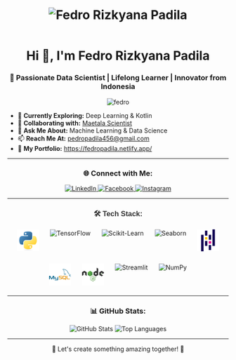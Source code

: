 <h1 align="center">
  <img src="[https://i.pinimg.com/originals/79/dc/c4/79dcc47ea8d1563d2869647014cb86fe.gif](https://pin.it/2R1FtFY4Q)" alt="Fedro Rizkyana Padila" style="margin-bottom: 20px;" />
</h1>
<h1 align="center"> 
  Hi 👋, I'm Fedro Rizkyana Padila
</h1>

<h3 align="center">🚀 Passionate Data Scientist | Lifelong Learner | Innovator from Indonesia</h3>

<p align="center"> 
  <img src="https://komarev.com/ghpvc/?username=fedrorizkyanapadila&label=Profile%20views&color=blue&style=plastic" alt="fedro" /> 
</p>

- 🌱 **Currently Exploring:** Deep Learning & Kotlin  
- 🤝 **Collaborating with:** [Maetala Scientist](#)  
- 💬 **Ask Me About:** Machine Learning & Data Science  
- 📫 **Reach Me At:** pedropadila456@gmail.com
- 🐸 **My Portfolio:** https://fedropadila.netlify.app/

---

<h3 align="center">🌐 Connect with Me:</h3>
<p align="center">
  <a href="https://www.linkedin.com/in/fedro-rizkyana-padila/" target="blank">
    <img src="https://raw.githubusercontent.com/rahuldkjain/github-profile-readme-generator/master/src/images/icons/Social/linked-in-alt.svg" alt="LinkedIn" height="30" width="40" />
  </a>
  <a href="https://www.facebook.com/share/1CiqZPAeod/" target="blank">
    <img src="https://raw.githubusercontent.com/rahuldkjain/github-profile-readme-generator/master/src/images/icons/Social/facebook.svg" alt="Facebook" height="30" width="40" />
  </a>
  <a href="https://www.instagram.com/f_padila?igsh=cjFlODNxcGJ1djl1" target="blank">
    <img src="https://raw.githubusercontent.com/rahuldkjain/github-profile-readme-generator/master/src/images/icons/Social/instagram.svg" alt="Instagram" height="30" width="40" />
  </a>
</p>

---

<h3 align="center" style="font-family: Arial, sans-serif; color: #333;">🛠️ Tech Stack:</h3>
<p align="center" style="display: flex; flex-wrap: wrap; justify-content: center; gap: 25px; margin: 20px 0;">
  <a href="https://www.python.org" target="_blank" style="text-decoration: none;">
    <img src="https://raw.githubusercontent.com/devicons/devicon/master/icons/python/python-original.svg" alt="Python" width="50" height="50" style="transition: transform 0.3s;"/>
  </a>
  <a href="https://www.tensorflow.org" target="_blank" style="text-decoration: none;">
    <img src="https://www.vectorlogo.zone/logos/tensorflow/tensorflow-icon.svg" alt="TensorFlow" width="50" height="50" style="transition: transform 0.3s;"/>
  </a>
  <a href="https://scikit-learn.org/" target="_blank" style="text-decoration: none;">
    <img src="https://upload.wikimedia.org/wikipedia/commons/0/05/Scikit_learn_logo_small.svg" alt="Scikit-Learn" width="50" height="50" style="transition: transform 0.3s;"/>
  </a>
  <a href="https://seaborn.pydata.org/" target="_blank" style="text-decoration: none;">
    <img src="https://seaborn.pydata.org/_images/logo-mark-lightbg.svg" alt="Seaborn" width="50" height="50" style="transition: transform 0.3s;"/>
  </a>
  <a href="https://pandas.pydata.org/" target="_blank" style="text-decoration: none;">
    <img src="https://raw.githubusercontent.com/devicons/devicon/2ae2a900d2f041da66e950e4d48052658d850630/icons/pandas/pandas-original.svg" alt="Pandas" width="50" height="50" style="transition: transform 0.3s;"/>
  </a>
  <a href="https://www.mysql.com/" target="_blank" style="text-decoration: none;">
    <img src="https://raw.githubusercontent.com/devicons/devicon/master/icons/mysql/mysql-original-wordmark.svg" alt="MySQL" width="50" height="50" style="transition: transform 0.3s;"/>
  </a>
  <a href="https://nodejs.org" target="_blank" style="text-decoration: none;">
    <img src="https://raw.githubusercontent.com/devicons/devicon/master/icons/nodejs/nodejs-original-wordmark.svg" alt="Node.js" width="50" height="50" style="transition: transform 0.3s;"/>
  </a>
  <a href="https://streamlit.io/" target="_blank" style="text-decoration: none;">
    <img src="https://streamlit.io/images/brand/streamlit-logo-primary-colormark-darktext.png" alt="Streamlit" width="50" height="50" style="transition: transform 0.3s;"/>
  </a>
  <a href="https://numpy.org/" target="_blank" style="text-decoration: none;">
    <img src="https://numpy.org/images/logo.svg" alt="NumPy" width="50" height="50" style="transition: transform 0.3s;"/>
  </a>
</p>

---

<h3 align="center">📊 GitHub Stats:</h3>
<p align="center">
  <img src="https://github-readme-stats.vercel.app/api?username=FedroRP&show_icons=true&theme=radical" alt="GitHub Stats" width="400"/>
  <img src="https://github-readme-stats.vercel.app/api/top-langs?username=lutfijulpian&show_icons=true&theme=radical&layout=compact" alt="Top Languages" width="400"/>
</p>

</p>

---

<p align="center">
  🚀 Let's create something amazing together! 🌟
</p>
